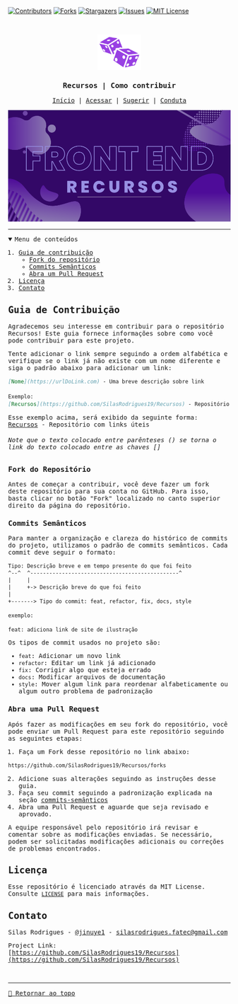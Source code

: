 [![Contributors][contributors-shield]][contributors-url]
[![Forks][forks-shield]][forks-url]
[![Stargazers][stars-shield]][stars-url]
[![Issues][issues-shield]][issues-url]
[![MIT License][license-shield]][license-url]

<!-- PROJECT LOGO -->
<br />
<samp>
<p align="center">
  <a href="https://github.com/SilasRodrigues19/Recursos">
    <img src="./assets/img/logo.svg" alt="Logo" width="100" height="80">
  </a>

  <h3 align="center" id="RecursosContribuir">Recursos | Como contribuir</h3>

  <p align="center">
    <a href="./README.md">Início</a>
    &#124;
    <a href="./resources/README.md">Acessar</a>
    &#124;
    <a href="https://github.com/SilasRodrigues19/Recursos/issues/new?template=suggesting.md&title=T%C3%ADtulo%20da%20sua%20sugest%C3%A3o">Sugerir</a>
    &#124;
    <a href="./CODE_OF_CONDUCT.md">Conduta</a>
  </p>
</p>

[![Preview][product-banner]](./README.md)<hr>

<!-- TABLE OF CONTENTS -->
<details open="open">
  <summary>Menu de conteúdos</summary>
  <ol>
    <li>
      <a href="#guia-de-contribuição">Guia de contribuição</a>
      <ul>
        <li><a href="#fork-do-repositório">Fork do repositório</a></li>
        <li><a href="#commits-semânticos">Commits Semânticos</a></li>
        <li><a href="#abra-uma-pull-request">Abra um Pull Request</a></li>
      </ul>
    </li>
    <li><a href="#licença">Licença</a></li>
    <li><a href="#contato">Contato</a></li>
  </ol>
</details>

## Guia de Contribuição

Agradecemos seu interesse em contribuir para o repositório Recursos! Este guia fornece informações sobre como você pode contribuir para este projeto.

Tente adicionar o link sempre seguindo a ordem alfabética e verifique se o link já não existe com um nome diferente e siga o padrão abaixo para adicionar um link:

```md
[Nome](https://urlDoLink.com) - Uma breve descrição sobre link

Exemplo:
[Recursos](https://github.com/SilasRodrigues19/Recursos) - Repositório com links úteis
```

Esse exemplo acima, será exibido da seguinte forma: <br>
[Recursos](https://github.com/SilasRodrigues19/Recursos) - Repositório com links úteis

###### Note que o texto colocado entre parênteses () se torna o link do texto colocado entre as chaves []

### Fork do Repositório

Antes de começar a contribuir, você deve fazer um fork deste repositório para sua conta no GitHub. Para isso, basta clicar no botão "Fork" localizado no canto superior direito da página do repositório.

### Commits Semânticos

Para manter a organização e clareza do histórico de commits do projeto, utilizamos o padrão de commits semânticos. Cada commit deve seguir o formato:

```
Tipo: Descrição breve e em tempo presente do que foi feito
^--^  ^-----------------------------------------------^
|     |
|     +-> Descrição breve do que foi feito
|
+-------> Tipo do commit: feat, refactor, fix, docs, style

exemplo:

feat: adiciona link de site de ilustração
```

Os tipos de commit usados no projeto são:

- `feat`: Adicionar um novo link
- `refactor`: Editar um link já adicionado
- `fix`: Corrigir algo que esteja errado
- `docs`: Modificar arquivos de documentação
- `style`: Mover algum link para reordenar alfabeticamente ou algum outro problema de padronização

### Abra uma Pull Request

Após fazer as modificações em seu fork do repositório, você pode enviar um Pull Request para este repositório seguindo as seguintes etapas:

1. Faça um Fork desse repositório no link abaixo:

```sh
https://github.com/SilasRodrigues19/Recursos/forks
```

2. Adicione suas alterações seguindo as instruções desse guia.
3. Faça seu commit seguindo a padronização explicada na seção [commits-semânticos](#commits-semânticos)
4. Abra uma Pull Request e aguarde que seja revisado e aprovado.

A equipe responsável pelo repositório irá revisar e comentar sobre as modificações enviadas. Se necessário, podem ser solicitadas modificações adicionais ou correções de problemas encontrados.

<!-- LICENSE -->

## Licença

Esse repositório é licenciado através da MIT License. Consulte [`LICENSE`](./LICENSE) para mais informações.

<!-- CONTACT -->

## Contato

Silas Rodrigues - [@jinuye1](https://twitter.com/jinuye1) - silasrodrigues.fatec@gmail.com

Project Link: [https://github.com/SilasRodrigues19/Recursos](https://github.com/SilasRodrigues19/Recursos) <br>

<!-- MARKDOWN LINKS & IMAGES -->
<!-- https://www.markdownguide.org/basic-syntax/#reference-style-links -->

[contributors-shield]: https://img.shields.io/github/contributors/SilasRodrigues19/Recursos.svg?style=for-the-badge
[contributors-url]: https://github.com/SilasRodrigues19/Recursos/graphs/contributors
[forks-shield]: https://img.shields.io/github/forks/SilasRodrigues19/Recursos.svg?style=for-the-badge
[forks-url]: https://github.com/SilasRodrigues19/Recursos/network/members
[stars-shield]: https://img.shields.io/github/stars/SilasRodrigues19/Recursos.svg?style=for-the-badge
[stars-url]: https://github.com/SilasRodrigues19/Recursos/stargazers
[issues-shield]: https://img.shields.io/github/issues/SilasRodrigues19/Recursos.svg?style=for-the-badge
[issues-url]: https://github.com/SilasRodrigues19/Recursos/issues
[license-shield]: https://img.shields.io/github/license/SilasRodrigues19/Recursos.svg?style=for-the-badge
[license-url]: https://github.com/SilasRodrigues19/Recursos/blob/master/LICENSE
[license-url]: https://github.com/SilasRodrigues19/Recursos/blob/master/LICENSE.txt
[product-banner]: ./assets/img/Banner.png

<br><hr>
[🔼 Retornar ao topo](#RecursosContribuir)
